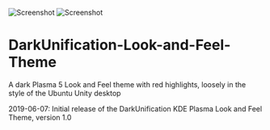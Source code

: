 ![Screenshot](https://i.imgur.com/jHmzEqR.png)
![Screenshot](https://i.imgur.com/vow0ck9.png)


# DarkUnification-Look-and-Feel-Theme
A dark Plasma 5 Look and Feel theme with red highlights, loosely in the style of the Ubuntu Unity desktop

2019-06-07: Initial release of the DarkUnification KDE Plasma Look and Feel Theme, version 1.0
